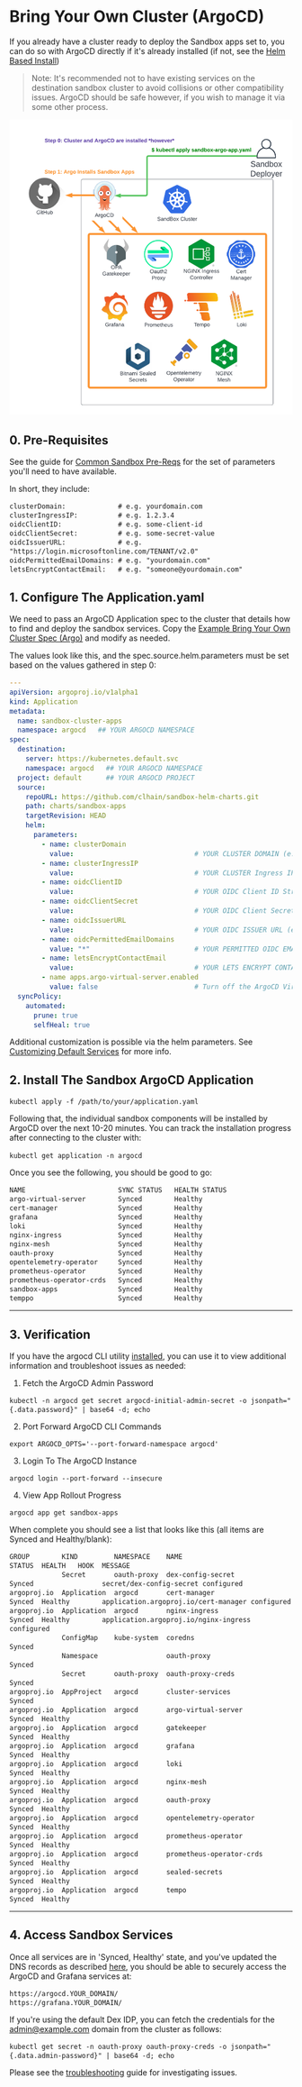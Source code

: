 # Bring Your Own Cluster (ArgoCD)

If you already have a cluster ready to deploy the Sandbox apps set to, you can do so with ArgoCD directly
if it's already installed (if not, see the [Helm Based Install](./byoc-helm.md))

> Note: It's recommended not to have existing services on the destination sandbox cluster to avoid
> collisions or other compatibility issues. ArgoCD should be safe however, if you wish to manage it
> via some other process.


![Bring Your Own Cluster Deploy - ArgoCD](../img/sandbox-byoc-argo.png)

## 0. Pre-Requisites
See the guide for [Common Sandbox Pre-Reqs](pre-reqs.md) for the set of parameters you'll need to have available.

In short, they include:

```
clusterDomain:             # e.g. yourdomain.com
clusterIngressIP:          # e.g. 1.2.3.4
oidcClientID:              # e.g. some-client-id
oidcClientSecret:          # e.g. some-secret-value
oidcIssuerURL:             # e.g. "https://login.microsoftonline.com/TENANT/v2.0"
oidcPermittedEmailDomains: # e.g. "yourdomain.com"
letsEncryptContactEmail:   # e.g. "someone@yourdomain.com"
```

## 1. Configure The Application.yaml

We need to pass an ArgoCD Application spec to the cluster that details how to find and deploy the sandbox services.
Copy the [Example Bring Your Own Cluster Spec (Argo)](https://github.com/clhain/sandbox/tree/main/examples/bring-your-own-cluster/install-with-argo.yaml)
and modify as needed.

The values look like this, and the spec.source.helm.parameters must be set based on the values gathered in step 0:

```yaml
---
apiVersion: argoproj.io/v1alpha1
kind: Application
metadata:
  name: sandbox-cluster-apps
  namespace: argocd   ## YOUR ARGOCD NAMESPACE
spec:
  destination:
    server: https://kubernetes.default.svc
    namespace: argocd   ## YOUR ARGOCD NAMESPACE
  project: default      ## YOUR ARGOCD PROJECT
  source:
    repoURL: https://github.com/clhain/sandbox-helm-charts.git
    path: charts/sandbox-apps
    targetRevision: HEAD
    helm:
      parameters:
        - name: clusterDomain
          value:                              # YOUR CLUSTER DOMAIN (e.g. example.com)
        - name: clusterIngressIP
          value:                              # YOUR CLUSTER Ingress IP (e.g. 1.2.3.4)
        - name: oidcClientID
          value:                              # YOUR OIDC Client ID String
        - name: oidcClientSecret
          value:                              # YOUR OIDC Client Secret String
        - name: oidcIssuerURL
          value:                              # YOUR OIDC ISSUER URL (e.g. "https://login.microsoftonline.com/TENANT/v2.0")
        - name: oidcPermittedEmailDomains
          value: "*"                          # YOUR PERMITTED OIDC EMAIL DOMAINS (e.g. example.com)
        - name: letsEncryptContactEmail
          value:                              # YOUR LETS ENCRYPT CONTACT EMAIL (e.g. nobody@example.com)
        - name apps.argo-virtual-server.enabled
          value: false                        # Turn off the ArgoCD Virtual server assuming it's already exposed via manual process.
  syncPolicy:
    automated:
      prune: true
      selfHeal: true

```

Additional customization is possible via the helm parameters. See [Customizing Default Services](../customization/default-services.md) for more info.

## 2. Install The Sandbox ArgoCD Application

```text
kubectl apply -f /path/to/your/application.yaml
```

Following that, the individual sandbox components will be installed by ArgoCD over the next 10-20 minutes. You can
track the installation progress after connecting to the cluster with:

`kubectl get application -n argocd`

Once you see the following, you should be good to go:

```text
NAME                       SYNC STATUS   HEALTH STATUS
argo-virtual-server        Synced        Healthy
cert-manager               Synced        Healthy
grafana                    Synced        Healthy
loki                       Synced        Healthy
nginx-ingress              Synced        Healthy
nginx-mesh                 Synced        Healthy
oauth-proxy                Synced        Healthy
opentelemetry-operator     Synced        Healthy
prometheus-operator        Synced        Healthy
prometheus-operator-crds   Synced        Healthy
sandbox-apps               Synced        Healthy
temppo                     Synced        Healthy
```

---

## 3. Verification

If you have the argocd CLI utility [installed](https://argo-cd.readthedocs.io/en/stable/getting_started/#2-download-argo-cd-cli),
you can use it to view additional information and troubleshoot issues as needed:

1) Fetch the ArgoCD Admin Password
```text
kubectl -n argocd get secret argocd-initial-admin-secret -o jsonpath="{.data.password}" | base64 -d; echo
```

2) Port Forward ArgoCD CLI Commands
```text
export ARGOCD_OPTS='--port-forward-namespace argocd'
```

3) Login To The ArgoCD Instance
```text
argocd login --port-forward --insecure
```

4) View App Rollout Progress
```text
argocd app get sandbox-apps
```

When complete you should see a list that looks like this (all items are Synced and Healthy/blank):

```text
GROUP        KIND         NAMESPACE    NAME                      STATUS  HEALTH   HOOK  MESSAGE
             Secret       oauth-proxy  dex-config-secret         Synced                 secret/dex-config-secret configured
argoproj.io  Application  argocd       cert-manager              Synced  Healthy        application.argoproj.io/cert-manager configured
argoproj.io  Application  argocd       nginx-ingress             Synced  Healthy        application.argoproj.io/nginx-ingress configured
             ConfigMap    kube-system  coredns                   Synced
             Namespace                 oauth-proxy               Synced
             Secret       oauth-proxy  oauth-proxy-creds         Synced
argoproj.io  AppProject   argocd       cluster-services          Synced
argoproj.io  Application  argocd       argo-virtual-server       Synced  Healthy
argoproj.io  Application  argocd       gatekeeper                Synced  Healthy
argoproj.io  Application  argocd       grafana                   Synced  Healthy
argoproj.io  Application  argocd       loki                      Synced  Healthy
argoproj.io  Application  argocd       nginx-mesh                Synced  Healthy
argoproj.io  Application  argocd       oauth-proxy               Synced  Healthy
argoproj.io  Application  argocd       opentelemetry-operator    Synced  Healthy
argoproj.io  Application  argocd       prometheus-operator       Synced  Healthy
argoproj.io  Application  argocd       prometheus-operator-crds  Synced  Healthy
argoproj.io  Application  argocd       sealed-secrets            Synced  Healthy
argoproj.io  Application  argocd       tempo                     Synced  Healthy
```

---

## 4. Access Sandbox Services
Once all services are in 'Synced, Healthy' state, and you've updated the DNS records as described [here](dns.md),
you should be able to securely access the ArgoCD and Grafana services at:

```text
https://argocd.YOUR_DOMAIN/
https://grafana.YOUR_DOMAIN/
```

If you're using the default Dex IDP, you can fetch the credentials for the admin@example.com domain
from the cluster as follows:

```text
kubectl get secret -n oauth-proxy oauth-proxy-creds -o jsonpath="{.data.admin-password}" | base64 -d; echo
```

Please see the [troubleshooting](../troubleshooting.md) guide for investigating issues.